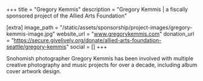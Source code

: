 +++
title = "Gregory Kemmis"
description = "Gregory Kemmis | a fiscally sponsored project of the Allied Arts Foundation"

[extra]
image_path = "/static/assets/sponsorship/project-images/gregory-kemmis-image.jpg"
website_url = "www.gregorykemmis.com"
donation_url = "https://secure.givelively.org/donate/allied-arts-foundation-seattle/gregory-kemmis"
social = []
+++

Snohomish photographer Gregory Kemmis has been involved with multiple creative photography and music projects for over a decade, including album cover artwork design.
